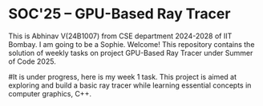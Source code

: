 # SOC'25 – GPU-Based Ray Tracer

This is Abhinav V(24B1007) from CSE department 2024-2028 of IIT Bombay. I am going to be a Sophie.
Welcome! This repository contains the solution of weekly tasks on project GPU-Based Ray Tracer under Summer of Code 2025.

#It is under progress, here is my week 1 task.
This project is aimed at exploring and build a basic ray tracer while learning essential concepts in computer graphics, C++.

